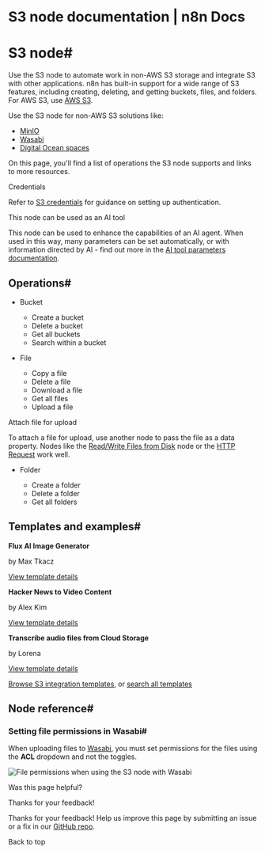 # S3 node documentation | n8n Docs

[ ](https://github.com/n8n-io/n8n-docs/edit/main/docs/integrations/builtin/app-nodes/n8n-nodes-base.s3.md "Edit this page")

# S3 node#

Use the S3 node to automate work in non-AWS S3 storage and integrate S3 with other applications. n8n has built-in support for a wide range of S3 features, including creating, deleting, and getting buckets, files, and folders. For AWS S3, use [AWS S3](../n8n-nodes-base.awss3/).

Use the S3 node for non-AWS S3 solutions like:

  * [MinIO](https://min.io/)
  * [Wasabi](https://wasabi.com/)
  * [Digital Ocean spaces](https://www.digitalocean.com/products/spaces)

On this page, you'll find a list of operations the S3 node supports and links to more resources.

Credentials

Refer to [S3 credentials](../../credentials/s3/) for guidance on setting up authentication.

This node can be used as an AI tool

This node can be used to enhance the capabilities of an AI agent. When used in this way, many parameters can be set automatically, or with information directed by AI - find out more in the [AI tool parameters documentation](../../../../advanced-ai/examples/using-the-fromai-function/).

## Operations#

  * Bucket
    * Create a bucket
    * Delete a bucket
    * Get all buckets
    * Search within a bucket
  * File

    * Copy a file
    * Delete a file
    * Download a file
    * Get all files
    * Upload a file

Attach file for upload

To attach a file for upload, use another node to pass the file as a data property. Nodes like the [Read/Write Files from Disk](../../core-nodes/n8n-nodes-base.readwritefile/) node or the [HTTP Request](../../core-nodes/n8n-nodes-base.httprequest/) work well.

  * Folder

    * Create a folder
    * Delete a folder
    * Get all folders

## Templates and examples#

**Flux AI Image Generator**

by Max Tkacz

[View template details](https://n8n.io/workflows/2417-flux-ai-image-generator/)

**Hacker News to Video Content**

by Alex Kim

[View template details](https://n8n.io/workflows/2557-hacker-news-to-video-content/)

**Transcribe audio files from Cloud Storage**

by Lorena

[View template details](https://n8n.io/workflows/1394-transcribe-audio-files-from-cloud-storage/)

[Browse S3 integration templates](https://n8n.io/integrations/s3/), or [search all templates](https://n8n.io/workflows/)

## Node reference#

### Setting file permissions in Wasabi#

When uploading files to [Wasabi](https://wasabi.com/), you must set permissions for the files using the **ACL** dropdown and not the toggles.

![File permissions when using the S3 node with Wasabi](../../../../_images/integrations/builtin/app-nodes/s3/acl_dropdown.png)

Was this page helpful? 

Thanks for your feedback! 

Thanks for your feedback! Help us improve this page by submitting an issue or a fix in our [GitHub repo](https://github.com/n8n-io/n8n-docs). 

Back to top